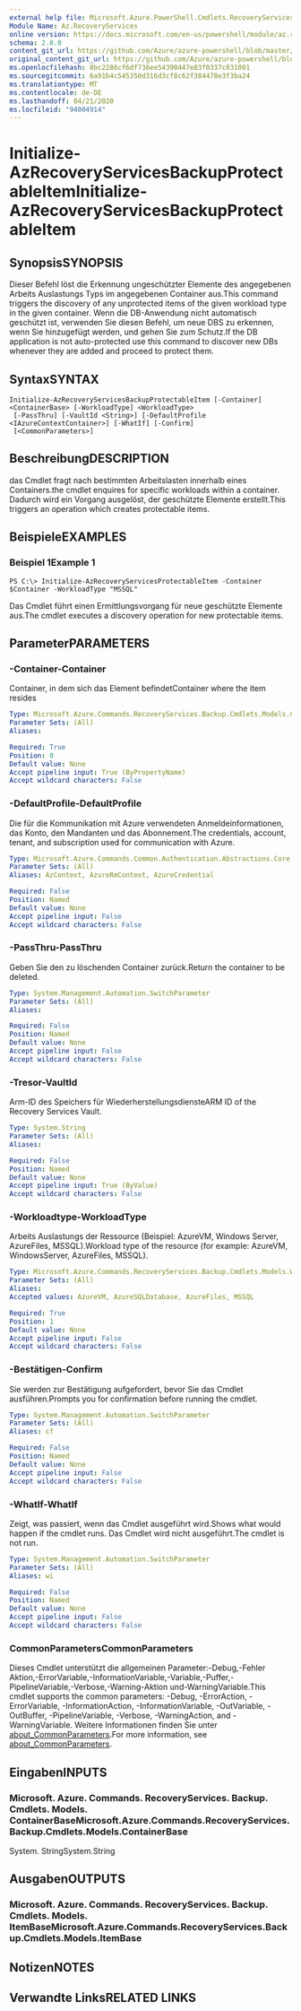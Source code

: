 ```yaml
---
external help file: Microsoft.Azure.PowerShell.Cmdlets.RecoveryServices.Backup.dll-Help.xml
Module Name: Az.RecoveryServices
online version: https://docs.microsoft.com/en-us/powershell/module/az.recoveryservices/initialize-azrecoveryservicesbackupprotectableitem
schema: 2.0.0
content_git_url: https://github.com/Azure/azure-powershell/blob/master/src/RecoveryServices/RecoveryServices/help/Initialize-AzRecoveryServicesBackupProtectableItem.md
original_content_git_url: https://github.com/Azure/azure-powershell/blob/master/src/RecoveryServices/RecoveryServices/help/Initialize-AzRecoveryServicesBackupProtectableItem.md
ms.openlocfilehash: 8bc2286cf6df736ee54390447e83f0337c031001
ms.sourcegitcommit: 6a91b4c545350d316d3cf8c62f384478e3f3ba24
ms.translationtype: MT
ms.contentlocale: de-DE
ms.lasthandoff: 04/21/2020
ms.locfileid: "94004914"
---
```

# <span data-ttu-id="a3816-101">Initialize-AzRecoveryServicesBackupProtectableItem</span><span class="sxs-lookup"><span data-stu-id="a3816-101">Initialize-AzRecoveryServicesBackupProtectableItem</span></span>

## <span data-ttu-id="a3816-102">Synopsis</span><span class="sxs-lookup"><span data-stu-id="a3816-102">SYNOPSIS</span></span>
<span data-ttu-id="a3816-103">Dieser Befehl löst die Erkennung ungeschützter Elemente des angegebenen Arbeits Auslastungs Typs im angegebenen Container aus.</span><span class="sxs-lookup"><span data-stu-id="a3816-103">This command triggers the discovery of any unprotected items of the given workload type in the given container.</span></span> <span data-ttu-id="a3816-104">Wenn die DB-Anwendung nicht automatisch geschützt ist, verwenden Sie diesen Befehl, um neue DBS zu erkennen, wenn Sie hinzugefügt werden, und gehen Sie zum Schutz.</span><span class="sxs-lookup"><span data-stu-id="a3816-104">If the DB application is not auto-protected use this command to discover new DBs whenever they are added and proceed to protect them.</span></span>

## <span data-ttu-id="a3816-105">Syntax</span><span class="sxs-lookup"><span data-stu-id="a3816-105">SYNTAX</span></span>

```
Initialize-AzRecoveryServicesBackupProtectableItem [-Container] <ContainerBase> [-WorkloadType] <WorkloadType>
 [-PassThru] [-VaultId <String>] [-DefaultProfile <IAzureContextContainer>] [-WhatIf] [-Confirm]
 [<CommonParameters>]
```

## <span data-ttu-id="a3816-106">Beschreibung</span><span class="sxs-lookup"><span data-stu-id="a3816-106">DESCRIPTION</span></span>
<span data-ttu-id="a3816-107">das Cmdlet fragt nach bestimmten Arbeitslasten innerhalb eines Containers.</span><span class="sxs-lookup"><span data-stu-id="a3816-107">the cmdlet enquires for specific workloads within a container.</span></span> <span data-ttu-id="a3816-108">Dadurch wird ein Vorgang ausgelöst, der geschützte Elemente erstellt.</span><span class="sxs-lookup"><span data-stu-id="a3816-108">This triggers an operation which creates protectable items.</span></span>

## <span data-ttu-id="a3816-109">Beispiele</span><span class="sxs-lookup"><span data-stu-id="a3816-109">EXAMPLES</span></span>

### <span data-ttu-id="a3816-110">Beispiel 1</span><span class="sxs-lookup"><span data-stu-id="a3816-110">Example 1</span></span>
```
PS C:\> Initialize-AzRecoveryServicesProtectableItem -Container $Container -WorkloadType "MSSQL"
```

<span data-ttu-id="a3816-111">Das Cmdlet führt einen Ermittlungsvorgang für neue geschützte Elemente aus.</span><span class="sxs-lookup"><span data-stu-id="a3816-111">The cmdlet executes a discovery operation for new protectable items.</span></span>

## <span data-ttu-id="a3816-112">Parameter</span><span class="sxs-lookup"><span data-stu-id="a3816-112">PARAMETERS</span></span>

### <span data-ttu-id="a3816-113">-Container</span><span class="sxs-lookup"><span data-stu-id="a3816-113">-Container</span></span>
<span data-ttu-id="a3816-114">Container, in dem sich das Element befindet</span><span class="sxs-lookup"><span data-stu-id="a3816-114">Container where the item resides</span></span>

```yaml
Type: Microsoft.Azure.Commands.RecoveryServices.Backup.Cmdlets.Models.ContainerBase
Parameter Sets: (All)
Aliases:

Required: True
Position: 0
Default value: None
Accept pipeline input: True (ByPropertyName)
Accept wildcard characters: False
```

### <span data-ttu-id="a3816-115">-DefaultProfile</span><span class="sxs-lookup"><span data-stu-id="a3816-115">-DefaultProfile</span></span>
<span data-ttu-id="a3816-116">Die für die Kommunikation mit Azure verwendeten Anmeldeinformationen, das Konto, den Mandanten und das Abonnement.</span><span class="sxs-lookup"><span data-stu-id="a3816-116">The credentials, account, tenant, and subscription used for communication with Azure.</span></span>

```yaml
Type: Microsoft.Azure.Commands.Common.Authentication.Abstractions.Core.IAzureContextContainer
Parameter Sets: (All)
Aliases: AzContext, AzureRmContext, AzureCredential

Required: False
Position: Named
Default value: None
Accept pipeline input: False
Accept wildcard characters: False
```

### <span data-ttu-id="a3816-117">-PassThru</span><span class="sxs-lookup"><span data-stu-id="a3816-117">-PassThru</span></span>
<span data-ttu-id="a3816-118">Geben Sie den zu löschenden Container zurück.</span><span class="sxs-lookup"><span data-stu-id="a3816-118">Return the container to be deleted.</span></span>

```yaml
Type: System.Management.Automation.SwitchParameter
Parameter Sets: (All)
Aliases:

Required: False
Position: Named
Default value: None
Accept pipeline input: False
Accept wildcard characters: False
```

### <span data-ttu-id="a3816-119">-Tresor</span><span class="sxs-lookup"><span data-stu-id="a3816-119">-VaultId</span></span>
<span data-ttu-id="a3816-120">Arm-ID des Speichers für Wiederherstellungsdienste</span><span class="sxs-lookup"><span data-stu-id="a3816-120">ARM ID of the Recovery Services Vault.</span></span>

```yaml
Type: System.String
Parameter Sets: (All)
Aliases:

Required: False
Position: Named
Default value: None
Accept pipeline input: True (ByValue)
Accept wildcard characters: False
```

### <span data-ttu-id="a3816-121">-Workloadtype</span><span class="sxs-lookup"><span data-stu-id="a3816-121">-WorkloadType</span></span>
<span data-ttu-id="a3816-122">Arbeits Auslastungs der Ressource (Beispiel: AzureVM, Windows Server, AzureFiles, MSSQL).</span><span class="sxs-lookup"><span data-stu-id="a3816-122">Workload type of the resource (for example: AzureVM, WindowsServer, AzureFiles, MSSQL).</span></span>

```yaml
Type: Microsoft.Azure.Commands.RecoveryServices.Backup.Cmdlets.Models.WorkloadType
Parameter Sets: (All)
Aliases:
Accepted values: AzureVM, AzureSQLDatabase, AzureFiles, MSSQL

Required: True
Position: 1
Default value: None
Accept pipeline input: False
Accept wildcard characters: False
```

### <span data-ttu-id="a3816-123">-Bestätigen</span><span class="sxs-lookup"><span data-stu-id="a3816-123">-Confirm</span></span>
<span data-ttu-id="a3816-124">Sie werden zur Bestätigung aufgefordert, bevor Sie das Cmdlet ausführen.</span><span class="sxs-lookup"><span data-stu-id="a3816-124">Prompts you for confirmation before running the cmdlet.</span></span>

```yaml
Type: System.Management.Automation.SwitchParameter
Parameter Sets: (All)
Aliases: cf

Required: False
Position: Named
Default value: None
Accept pipeline input: False
Accept wildcard characters: False
```

### <span data-ttu-id="a3816-125">-WhatIf</span><span class="sxs-lookup"><span data-stu-id="a3816-125">-WhatIf</span></span>
<span data-ttu-id="a3816-126">Zeigt, was passiert, wenn das Cmdlet ausgeführt wird.</span><span class="sxs-lookup"><span data-stu-id="a3816-126">Shows what would happen if the cmdlet runs.</span></span> <span data-ttu-id="a3816-127">Das Cmdlet wird nicht ausgeführt.</span><span class="sxs-lookup"><span data-stu-id="a3816-127">The cmdlet is not run.</span></span>

```yaml
Type: System.Management.Automation.SwitchParameter
Parameter Sets: (All)
Aliases: wi

Required: False
Position: Named
Default value: None
Accept pipeline input: False
Accept wildcard characters: False
```

### <span data-ttu-id="a3816-128">CommonParameters</span><span class="sxs-lookup"><span data-stu-id="a3816-128">CommonParameters</span></span>
<span data-ttu-id="a3816-129">Dieses Cmdlet unterstützt die allgemeinen Parameter:-Debug,-Fehler Aktion,-ErrorVariable,-InformationVariable,-Variable,-Puffer,-PipelineVariable,-Verbose,-Warning-Aktion und-WarningVariable.</span><span class="sxs-lookup"><span data-stu-id="a3816-129">This cmdlet supports the common parameters: -Debug, -ErrorAction, -ErrorVariable, -InformationAction, -InformationVariable, -OutVariable, -OutBuffer, -PipelineVariable, -Verbose, -WarningAction, and -WarningVariable.</span></span> <span data-ttu-id="a3816-130">Weitere Informationen finden Sie unter [about_CommonParameters](http://go.microsoft.com/fwlink/?LinkID=113216).</span><span class="sxs-lookup"><span data-stu-id="a3816-130">For more information, see [about_CommonParameters](http://go.microsoft.com/fwlink/?LinkID=113216).</span></span>

## <span data-ttu-id="a3816-131">Eingaben</span><span class="sxs-lookup"><span data-stu-id="a3816-131">INPUTS</span></span>

### <span data-ttu-id="a3816-132">Microsoft. Azure. Commands. RecoveryServices. Backup. Cmdlets. Models. ContainerBase</span><span class="sxs-lookup"><span data-stu-id="a3816-132">Microsoft.Azure.Commands.RecoveryServices.Backup.Cmdlets.Models.ContainerBase</span></span>
<span data-ttu-id="a3816-133">System. String</span><span class="sxs-lookup"><span data-stu-id="a3816-133">System.String</span></span>

## <span data-ttu-id="a3816-134">Ausgaben</span><span class="sxs-lookup"><span data-stu-id="a3816-134">OUTPUTS</span></span>

### <span data-ttu-id="a3816-135">Microsoft. Azure. Commands. RecoveryServices. Backup. Cmdlets. Models. ItemBase</span><span class="sxs-lookup"><span data-stu-id="a3816-135">Microsoft.Azure.Commands.RecoveryServices.Backup.Cmdlets.Models.ItemBase</span></span>

## <span data-ttu-id="a3816-136">Notizen</span><span class="sxs-lookup"><span data-stu-id="a3816-136">NOTES</span></span>

## <span data-ttu-id="a3816-137">Verwandte Links</span><span class="sxs-lookup"><span data-stu-id="a3816-137">RELATED LINKS</span></span>
